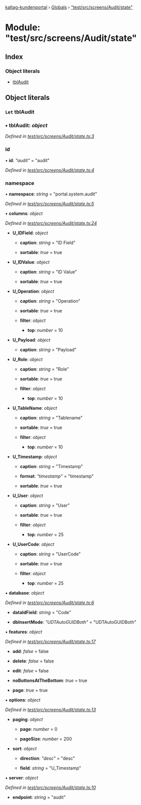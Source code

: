 [kaltag-kundenportal](../README.md) › [Globals](../globals.md) › ["test/src/screens/Audit/state"](_test_src_screens_audit_state_.md)

# Module: "test/src/screens/Audit/state"

## Index

### Object literals

* [tblAudit](_test_src_screens_audit_state_.md#let-tblaudit)

## Object literals

### `Let` tblAudit

### ▪ **tblAudit**: *object*

*Defined in [test/src/screens/Audit/state.ts:3](https://github.com/fopsdev/ovl/blob/f9b6194/test/src/screens/Audit/state.ts#L3)*

###  id

• **id**: *"audit"* = "audit"

*Defined in [test/src/screens/Audit/state.ts:4](https://github.com/fopsdev/ovl/blob/f9b6194/test/src/screens/Audit/state.ts#L4)*

###  namespace

• **namespace**: *string* = "portal.system.audit"

*Defined in [test/src/screens/Audit/state.ts:5](https://github.com/fopsdev/ovl/blob/f9b6194/test/src/screens/Audit/state.ts#L5)*

▪ **columns**: *object*

*Defined in [test/src/screens/Audit/state.ts:24](https://github.com/fopsdev/ovl/blob/f9b6194/test/src/screens/Audit/state.ts#L24)*

* **U_IDField**: *object*

  * **caption**: *string* = "ID Field"

  * **sortable**: *true* = true

* **U_IDValue**: *object*

  * **caption**: *string* = "ID Value"

  * **sortable**: *true* = true

* **U_Operation**: *object*

  * **caption**: *string* = "Operation"

  * **sortable**: *true* = true

  * **filter**: *object*

    * **top**: *number* = 10

* **U_Payload**: *object*

  * **caption**: *string* = "Payload"

* **U_Role**: *object*

  * **caption**: *string* = "Role"

  * **sortable**: *true* = true

  * **filter**: *object*

    * **top**: *number* = 10

* **U_TableName**: *object*

  * **caption**: *string* = "Tablename"

  * **sortable**: *true* = true

  * **filter**: *object*

    * **top**: *number* = 10

* **U_Timestamp**: *object*

  * **caption**: *string* = "Timestamp"

  * **format**: *"timestamp"* = "timestamp"

  * **sortable**: *true* = true

* **U_User**: *object*

  * **caption**: *string* = "User"

  * **sortable**: *true* = true

  * **filter**: *object*

    * **top**: *number* = 25

* **U_UserCode**: *object*

  * **caption**: *string* = "UserCode"

  * **sortable**: *true* = true

  * **filter**: *object*

    * **top**: *number* = 25

▪ **database**: *object*

*Defined in [test/src/screens/Audit/state.ts:6](https://github.com/fopsdev/ovl/blob/f9b6194/test/src/screens/Audit/state.ts#L6)*

* **dataIdField**: *string* = "Code"

* **dbInsertMode**: *"UDTAutoGUIDBoth"* = "UDTAutoGUIDBoth"

▪ **features**: *object*

*Defined in [test/src/screens/Audit/state.ts:17](https://github.com/fopsdev/ovl/blob/f9b6194/test/src/screens/Audit/state.ts#L17)*

* **add**: *false* = false

* **delete**: *false* = false

* **edit**: *false* = false

* **noButtonsAtTheBottom**: *true* = true

* **page**: *true* = true

▪ **options**: *object*

*Defined in [test/src/screens/Audit/state.ts:13](https://github.com/fopsdev/ovl/blob/f9b6194/test/src/screens/Audit/state.ts#L13)*

* **paging**: *object*

  * **page**: *number* = 0

  * **pageSize**: *number* = 200

* **sort**: *object*

  * **direction**: *"desc"* = "desc"

  * **field**: *string* = "U_Timestamp"

▪ **server**: *object*

*Defined in [test/src/screens/Audit/state.ts:10](https://github.com/fopsdev/ovl/blob/f9b6194/test/src/screens/Audit/state.ts#L10)*

* **endpoint**: *string* = "audit"
